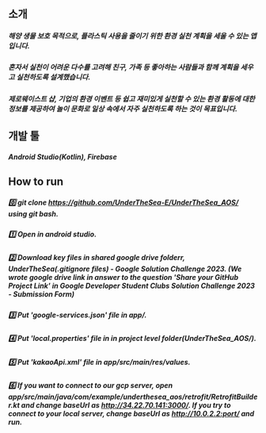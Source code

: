 ## 소개
##### 해양 생물 보호 목적으로, 플라스틱 사용을 줄이기 위한 환경 실천 계획을 세울 수 있는 앱입니다.
##### 혼자서 실천이 어려운 다수를 고려해 친구, 가족 등 좋아하는 사람들과 함께 계획을 세우고 실천하도록 설계했습니다.
##### 제로웨이스트 샵, 기업의 환경 이벤트 등 쉽고 재미있게 실천할 수 있는 환경 활동에 대한 정보를 제공하여 놀이 문화로 일상 속에서 자주 실천하도록 하는 것이 목표입니다.

## 개발 툴
##### Android Studio(Kotlin), Firebase

## How to run
##### 0️⃣ git clone https://github.com/UnderTheSea-E/UnderTheSea_AOS/ using git bash.
##### 1️⃣ Open in android studio.
##### 2️⃣ Download key files in shared google drive folderr, UnderTheSea(.gitignore files) - Google Solution Challenge 2023. (We wrote google drive link in answer to the question 'Share your GitHub Project Link' in Google Developer Student Clubs Solution Challenge 2023 - Submission Form)
##### 3️⃣ Put 'google-services.json' file in app/.
##### 4️⃣ Put 'local.properties' file in in project level folder(UnderTheSea_AOS/).
##### 5️⃣ Put 'kakaoApi.xml' file in app/src/main/res/values.
##### 6️⃣ If you want to connect to our gcp server, open app/src/main/java/com/example/underthesea_aos/retrofit/RetrofitBuilder.kt and change baseUrl as http://34.22.70.141:3000/. If you try to connect to your local server, change baseUrl as http://10.0.2.2:port/ and run.
